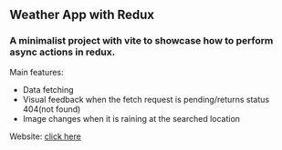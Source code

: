 ## Weather App with Redux

### A minimalist project with vite to showcase how to perform async actions in redux.

Main features:

- Data fetching
- Visual feedback when the fetch request is pending/returns status 404(not found)
- Image changes when it is raining at the searched location

Website: [click here](https://weather-app-one-wheat-48.vercel.app/)
